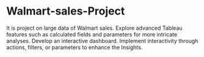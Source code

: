# Walmart-sales-Project
It is project on large data of  Walmart sales. Explore advanced Tableau features such as calculated fields and parameters for more intricate analyses. Develop an interactive dashboard. Implement interactivity through actions, filters, or parameters to enhance the Insights.
